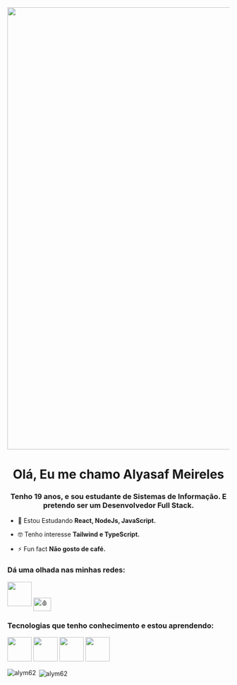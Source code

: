 <img src="https://user-images.githubusercontent.com/111710522/236688457-814c9cb1-1c28-443f-9442-e82dd290b000.gif" width="1000px">

<h1 align="center">Olá, Eu me chamo Alyasaf Meireles</h1>
<h3 align="center">Tenho 19 anos, e sou estudante de Sistemas de Informação. E pretendo ser um Desenvolvedor Full Stack.</h3>

- 🌱 Estou Estudando **React, NodeJs, JavaScript.**

- 🤓 Tenho interesse **Tailwind e TypeScript.**

- ⚡ Fun fact **Não gosto de café.**

<h3 align="left">Dá uma olhada nas minhas redes:</h3>
<p align="left">
<a href="https://linkedin.com/in/alyasaf/" target="blank"><img src="https://user-images.githubusercontent.com/111710522/236704275-8b0b706a-6135-49c6-bf43-2a7380d08cad.png" width="55px"></a>
<a href="https://discord.gg/🩸AlyM #9666" target="blank"><img align="center" src="https://raw.githubusercontent.com/rahuldkjain/github-profile-readme-generator/master/src/images/icons/Social/discord.svg" alt="🩸AlyM #9666" height="30" width="40" /></a>
</p>

<h3 align="left">Tecnologias que tenho conhecimento e estou aprendendo:</h3>
<p align="left">
  <img src="https://user-images.githubusercontent.com/111710522/236690491-64e94003-cb3a-4a3f-8def-cf8cac34f94a.png" width="55px">
  <img src="https://user-images.githubusercontent.com/111710522/236690679-25588b88-65b9-473e-abc0-90b38d8b3568.png" width="55px">
  <img src="https://user-images.githubusercontent.com/111710522/236690974-4a6ca331-3fd8-46bd-a111-7fb4dbb0292d.png" width="55px">
  <img src="https://user-images.githubusercontent.com/111710522/236690873-8abddc8a-8dca-49b4-a0c1-8bf88361292e.png" width="55px">
</p>

<p><img align="left" src="https://github-readme-stats.vercel.app/api/top-langs?username=alym62&show_icons=true&locale=en&layout=compact" alt="alym62" /></p>

<p>&nbsp;<img align="center" src="https://github-readme-stats.vercel.app/api?username=alym62&show_icons=true&locale=en" alt="alym62" /></p>



